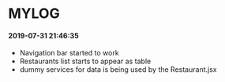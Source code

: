# MYLOG

#### 2019-07-31 21:46:35

- Navigation bar started to work
- Restaurants list starts to appear as table
- dummy services for data is being used by the Restaurant.jsx

